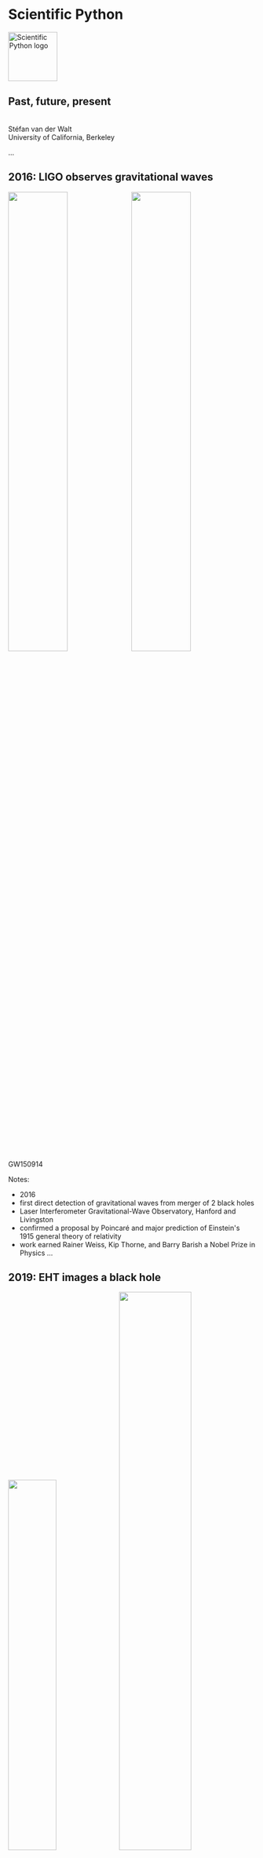 <style type="text/css">
.black {
  color: black;
}
</style>

# Scientific Python

<img alt="Scientific Python logo" src="images/scientific-python-logo.svg" width="100em"/>

## Past, future, present

<br/>
<div style="text-align: left;">
Stéfan van der Walt<br/>
University of California, Berkeley
</div>

...

## 2016: LIGO observes gravitational waves

<img src="images/LIGO_Hanford_aerial_05.jpg" width="49%" style="padding-bottom: 3rem;"/>
<img src="images/LIGO_measurement_of_gravitational_waves.svg" width="49%"/>

GW150914

Notes:

- 2016
- first direct detection of gravitational waves from merger of 2 black
holes
- Laser Interferometer Gravitational-Wave Observatory, Hanford and Livingston
- confirmed a proposal by Poincaré and major prediction of Einstein's 1915 general theory of relativity
- work earned Rainer Weiss, Kip Thorne, and Barry Barish a Nobel Prize in Physics
...

## 2019: EHT images a black hole

<img src="images/bh_diagram.jpg" width="44%"/>
<img src="images/EHT-image.jpg" width="54%"/>

Notes:

Event Horizon Telescope Collaboration
First ever image of a black hole through Very Long Baseline Interferometry

...

## 2021: Ingenuity takes off on Mars

<img src="images/ingenuity.gif"/>

Notes:

2021
first powered controlled extraterrestrial flight

What do they have in common? Each has pipelines that utilize the Scientific Python ecosystem.
In this talk, I'd like to discuss why this is so special, how we got here, and what lies on the road ahead.

---

## A quick introduction

Notes:

Your story of how you got involved in Scientific Python.

...

## What I do

❤️ Scientific Python

Problem ➡  Tool use ➡  Joy & frustration & 💡 ➡  Tool development

Notes:

Fortunate position to now devote the majority of my time to SP.

Me to dad: How do you learn to program? Well, you need a problem.

Some of us got a bit stuck on the last bit.

...

<img src="images/colormaps.webp"/>
<img src="images/cmap-compare.png" width="80%"/>
<img src="images/jet-gray.png" width="30%">
<img src="images/viridis-gray.png" width="30%">

...

<img src="images/butterfly-press-release.png" width="50%"/>
<img src="images/nhm-logo.png" width="20%">
<br/>
<img src="images/mothra_logo-text.png" width="10%" style="padding-bottom: 3rem; padding-right: 2rem;"/>
<img src="images/mothra-result.jpeg" width="80%"/>

...

<img src="images/cesium-blue-light.png"/>

<div style="color: darkgray;">

> Cesium is an end-to-end machine learning platform for time-series, from calculation of features to model-building to predictions. Cesium has <span style="color: black;">**two main components**</span> - a <span style="color: black;">**Python library**</span>, and a <span style="color: black;">**web application platform**</span> that allows interactive exploration of machine learning pipelines. Take control over the workflow in a Python terminal or Jupyter notebook with the Cesium library, or upload your time-series files, select your machine learning model, and watch Cesium do feature extraction and evaluation right in your browser with the web application.

</div>

Notes:

Importantly: non-regularly sampled time-series

...

<img src="images/naul-recurrent.png"/>

Naul, B., Bloom, J.S., Pérez, F. et al. A recurrent neural network for classification of unevenly sampled variable stars. Nat Astron 2, 151–155 (2018). https://doi.org/10.1038/s41550-017-0321-z

...

## SkyPortal

<img src="images/skyportal_responsive.png"/>

...

## Fritz

<img src="images/fritz.jpg"/>

...

## Fritz

<img src="images/fritz-animated.gif"/>

...

## So what do you do?!

A little bit of everything...

- Passionate about tool building
- But to build good tools you need to use them

Notes:

The applied mathematician's dream.

---

<!-- Section: success of SP -->

## Scientific & engineering advances

<img src="images/LIGO_measurement_of_gravitational_waves.svg" width="30%" />
<img src="images/ingenuity.gif" width="50%"/>
<img src="images/EHT-image.jpg" width="40%"/>

Notes:

- Three major recent advances
- What do they have in common -> pipelines use SP
- This is just a small selection

...

<img src="images/scipy-nature.png" width="60%"/>
<img src="images/numpy-nature.png" width="60%"/>

...

<img src="images/numpy-summary.png"/>

...

<img src="images/the-overflow-blog.png" width="60%"/>

...

<img src="images/github-satellite-keynote-2019.png"/>

Notes:

GitHub: Nate's talk with our faces in background

Emphasizing that importing these libraries is essentially broadening
your developer team, "giving them commit access to your project".

...

<img src="images/katie-bouman-portrait-of-a-black-hole.png"/>

...

## Teaching Python

At Berkeley, at least:

- Computer Science
- Data Science
- Information School
- Neuroimaging

... to name a few.

Notes:

This is no longer unusual, not only at UCB.

(Teaching, in itself, does not mean the tools are good for science,
but there's a practical element to it, namely...)

Students are equipped with Python by the time they arrive in research.

...

Use of Scientific Python is pervasive

It is being used in novel and leading science

It is continually improving, growing, responding to needs

Notes:

NumPy, e.g., stable, what could you want to change about it.
But we are refactoring the whole data type system.

...

The Scientific Python ecosystem of libraries
is **critical research infrastructure**.

Notes:

- Research is becoming more data-dependent.
- Research therefore cannot happen without software.
- Research software relies on computational libraries.

Software is the instrument with which we see data.
The way we express our thoughts and reasoning about the world as
investigative instruments.

---

## Adoption

### Why is widespread adoption of SP ecosystem unusual?

Consider:

- Who developed the software
- When, and with what?

Notes:

- Small handful of students, junior researchers, other volunteres
- Predominantly in their spare time, over weekends and evenings
- Often little to no financial support

Competing against platforms built by companies with:

- Millions of dollars in funding
- Hundreds of dedicated programmers
- Pushes by big marketing teams, contracts with many corporations and universities

...

## Why is SP successful?

📜 Principles
🚜 Practices
🤸🏿 People

...

## Principles

- Scientific software must be community developed, and community owned
- This is the best way to align incentives for doing good quality, transparent, reproducible science

Notes:

- We believe that researchers know their needs best
- Their ideas must be surfaced and integrated into the computational
  platform as efficiently as possible
- In this endeavor, making money for shareholders is at best a
  distraction
  - But often, it incentivises entirely the wrong things: hardware
    locks, license servers, closed file formats
  - Incentive to lock users into  proprietary systems
    - This prohibits sharing, reproducibility, and transparency

- Transparency: you *should* always be able to investigate the
  *entire* scientific stack.
- To know answers are accurate, you have to be able to look under the
  hood.
- The change required is bigger than just open software; you need
  reproducible research as well (i.e. data/methods publishing). But
  it's a start.

...

## Principles (II)

**The important of language and library choices cannot be underestimated.**

<div style="color: darkgray;">

> We believe that ~neuroscience~ <span class="black">ideas and analysis develop
> together</span>.
> Good ideas come from understanding; <span class="black">understanding comes
> from clarity</span>, and <span class="black">clarity must come from</span> well-designed teaching
> materials and <span class="black">well-designed software</span>.
> The <span class="black">software must be</span> designed
> as <span class="black">a natural extension of the underlying ideas</span>.
>
> <span class="black">— Matthew Brett, ~2007, for NiPy</span><br/>
http://nipy.org/nipy/mission.html

</div>

Notes:

- Re-emphasises the notion of a user-developer
- Library interfaces and language clarity / expressivity matter: it's
  how we express our thoughts.

...

## Practices

None of this matters if we cannot rely on the answers.

Technical:

- Revision control
- Testing / continuous integration
- Code review
- Documentation
- Iteration

Social:

- Governance (*see also:* people)

Notes:

No matter how sound philosophy, we still need working code!

<!-- Code review both during development cycle, but also during use where
users can easily introspect for problems. -->

<!-- Documentation has to stay in sync with code (docstrings). -->

...

<img src="images/gh-workflow.webp"/>

...

## People

> Healthy communities are built when everyone's voice is heard, when their perspective is valued, and when their work is recognized.

Work done in collaboration is better and more fun—depending on the people.

- **Community** is meaningful.
- **Culture** is important for good work.
- **Leadership** sets direction.
- **Governance** sets expectations and reduces misunderstandings.

Notes:

- Community

  - Many of my best friends I made through this ecosystem.

  - These have been the most fulfilling and educational collaborations
    of my life.

  - Being part of a movement where everyone is aligned is incredibly exciting.

- Culture

  - In a volunteer effort you cannot afford *not* to treat people
    well

  - Unsurprisingly, when people feel welcome, listened to, engaged, they produce
    better work

- Leadership

  - It helps greatly when the founders of projects set the right tone;
    one of the things that drew me into SP from the beginning

    - Various projects had you earn your badge
    - SP phone call from Berkeley: trust placed in newcomers,
      welcomed with open arms, treated with respect (listen to opinions)

---

## Challenges

- Developer time (review time)

<br/>
<img src="images/gh-workflow.webp" width="50%"/>

- Funding
- Implications of receiving funding (see: NumPy circa 2018)
- Coordination / cross-project decision making
- Unified user experience

Notes:

- Developer time
  - Very few full time like me
  - Contributor time varies (also: parents, breadwinners, etc.)

- Funding
  - No grant line items
  - Few company contributions
  - Mostly foundation-supported
    - Some grants, but need more

- Coordination
  - Used to be small (SciPy conf), now big
  - Nothing like project managers who can think about whole ecosystem,
    get user feedback, set up roadmaps, etc.
  - Coordination is haphazard

...

<img alt="Scientific Python logo" src="images/scientific-python-logo.svg" width="100em"/>

> The **Scientific Python project** aims to better coordinate the
> ecosystem and grow the community.

Immediate goals:

1. Coordinate
2. Get projects funded
3. Support & develop shared infrastructure
4. Improve onboarding & communication

...

### Coordinate projects

https://scientific-python.org/specs

<img src="images/specs-list.png"/>

Notes:

- Coordinate projects
  - SPECs (like PEPs, high level, endorsed by "core")
    - SPECs also allow for younger projects to propose ideas
  - Venues for discussion
    - Discourse forum
    - Virtual technical meetings
  - Watch ecosystem, identify pain points, and coordinate response
    - Like developer meetings (currently virtual)

...

## Get projects funded

Notes:

- Get projects funded

  - Decadal dev plan (evidence of need)
  - Workshops on grant writing
  - Funding is crucial for increased participation (via,
    e.g. full-time paid roles)

...

## Support & develop shared infrastructure

<img src="images/numpy.org.png"/>

Notes:

  - Tools used across ecosystem such as numpydoc
  - Standard web themes for core projects

BTW, a little easter egg on the NumPy frontpage to try!

...

## Support & develop shared infrastructure

<img src="images/scipy.org.png"/>

...

## Support & develop shared infrastructure

<img src="images/scientific-python.org.png"/>

...

## Improve onboarding & communication

- https://blog.scientific-python.org
- https://twitter.com/scientific_py
- https://tinyurl.com/scientific-python-youtube
- https://discuss.scientific-python.org

<img src="images/melissa-interview.png"/>

Notes:

  - Make it easy for new contributors to join the project
  - Social media
    - Onboarding
    - Dev interviews
    - SP library examples
  - Learn: material for users, contributors, maintainers
  - Blog: informal
  - Discourse discussion forum

...

## The people behind this effort

<img src="images/community-managers.png" width="60%"/>

\+ &nbsp; `  {accessiblity, spec, theme, blog, ...} teams`

---

## What can you do?

...

## Support

- Contribute or support students who want to
- Reward and recognize efforts outside of paper writing
- Fund open, not closed software (and convince the NRF to do the
  same!)
- Apply lessons from SP to your work
  1. Test research code
  2. Executable papers (AKA automate everything)
  3. Collaborate widely, credit all those involved
  4. Insist on open code & data (reviewing and publishing)


*Developing open source scientific practice*, K. Jarrod Millman & Fernando Pérez<br/>
See https://www.jarrodmillman.com/oss-chapter.html

...

### Benefits for Contributors

- Advance science
- Make an impact
- Grow as a developer
- Shape the tools you use

You are very welcome to join!

...

### Learn more

Website: https://scientific-python.org

Has links to:

- Blog: https://blog.scientific-python.org
- Twitter: https://twitter.com/scientific_py
- YouTube: https://tinyurl.com/scientific-python-youtube

---

## With thanks to

- Ben Herbst
- School for Data Science and Computational Thinking
- Praelexis
- Stellenbosch University

Email: stefanv@berkeley.edu
<br/>
Web: https://scientific-python.org
